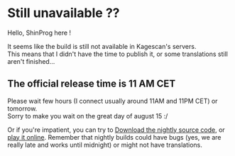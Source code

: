 # Still unavailable ??

Hello, ShinProg here !

It seems like the build is still not available in Kagescan's servers.  
This means that I didn't have the time to publish it, or some translations still aren't finished...

## The official release time is 11 AM CET

Please wait few hours (I connect usually around 11AM and 11PM CET) or tomorrow.  
Sorry to make you wait on the great day of august 15 :/

Or if you're impatient, you can try to [Download the nightly source code](https://github.com/LoganTann/kagepro2/archive/master.zip), or [play it online](https://logantann.github.io/kagepro2/). Remember that nightly builds could have bugs (yes, we are really late and works until midnight) or might not have translations.
